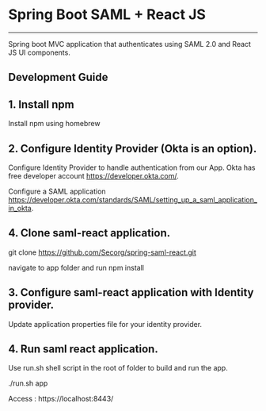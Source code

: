 
# Spring Boot SAML + React JS
----
Spring boot MVC application that authenticates using SAML 2.0 and React JS UI components.
## Development Guide
## 1. Install npm
Install npm using homebrew
## 2. Configure Identity Provider (Okta is an option).
Configure Identity Provider to handle authentication from our App.
Okta has free developer account https://developer.okta.com/.

Configure a SAML application https://developer.okta.com/standards/SAML/setting_up_a_saml_application_in_okta.

## 4. Clone saml-react application.
git clone https://github.com/Secorg/spring-saml-react.git

navigate to app folder and run npm install

## 3. Configure saml-react application with Identity provider.
Update application properties file for your identity provider.

## 4. Run saml react application.
Use run.sh shell script in the root of folder to build and run the app.

./run.sh app

Access : https://localhost:8443/


